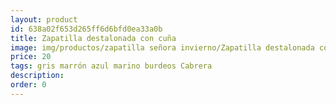 ```yaml
---
layout: product
id: 638a02f653d265ff6d6bfd0ea33a0b
title: Zapatilla destalonada con cuña
image: img/productos/zapatilla señora invierno/Zapatilla destalonada con cuña=20=gris marrón azul marino burdeos Cabrera.webp
price: 20
tags: gris marrón azul marino burdeos Cabrera
description: 
order: 0
---
```

